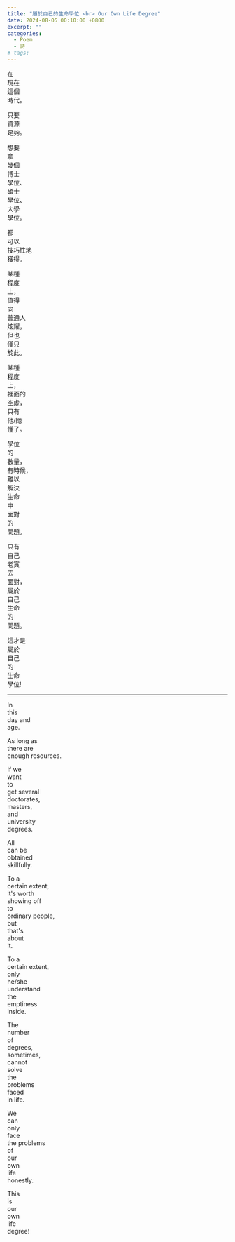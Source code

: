 ```yaml
---
title: "屬於自己的生命學位 <br> Our Own Life Degree"
date: 2024-08-05 00:10:00 +0800
excerpt: ""
categories:
  - Poem
  - 詩
# tags:
---
```


在  
現在  
這個  
時代。

只要  
資源  
足夠。

想要  
拿  
幾個  
博士  
學位、  
碩士  
學位、  
大學  
學位。

都  
可以  
技巧性地  
獲得。

某種  
程度  
上，  
值得  
向  
普通人  
炫耀，  
但也  
僅只  
於此。

某種  
程度  
上，  
裡面的  
空虛，  
只有  
他/她  
懂了。

學位  
的  
數量，  
有時候，  
難以  
解決  
生命  
中  
面對  
的  
問題。

只有  
自己  
老實  
去  
面對，  
屬於  
自己  
生命  
的  
問題。

這才是  
屬於  
自己  
的  
生命  
學位!

---

In  
this  
day and  
age.

As long as  
there are  
enough resources.

If we  
want  
to  
get several  
doctorates,  
masters,  
and  
university  
degrees.

All  
can be  
obtained  
skillfully.

To a  
certain extent,  
it's worth  
showing off  
to  
ordinary people,  
but  
that's  
about  
it.

To a  
certain extent,  
only  
he/she  
understand  
the  
emptiness  
inside.

The  
number  
of  
degrees,  
sometimes,  
cannot  
solve  
the  
problems  
faced  
in life.

We  
can  
only  
face  
the problems  
of  
our  
own  
life  
honestly.

This  
is  
our  
own  
life  
degree!
